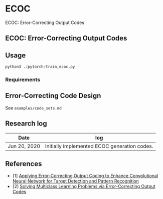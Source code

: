 # ECOC

ECOC: Error-Correcting Output Codes

## ECOC: Error-Correcting Output Codes

## Usage

```python
python3 ./pytorch/train_ecoc.py
```

### Requirements

## Error-Correcting Code Design

See `examples/code_sets.md`

## Research log

| Date         | log                                          |
| ------------ | -------------------------------------------- |
| Jun 20, 2020 | Initially implemented ECOC generation codes. |

## References

- [1] [Applying Error-Correcting Output Coding to Enhance Convolutional Neural Network for Target Detection and Pattern Recognition](https://ieeexplore.ieee.org/document/5597751)
- [2] [Solving Multiclass Learning Problems via Error-Correcting Output Codes](https://www.jair.org/index.php/jair/article/view/10127)
